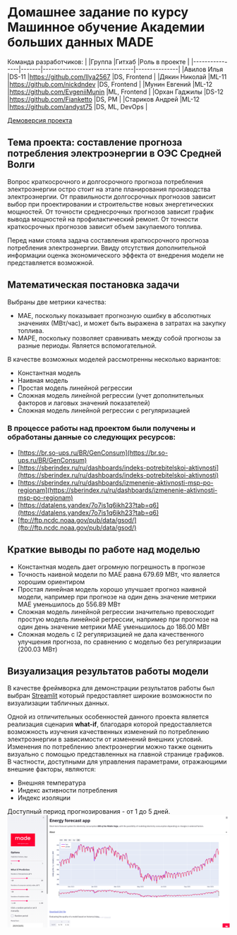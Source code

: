 # Домашнее задание по курсу Машинное обучение Академии больших данных MADE

Команда разработчиков:
|                |Группа |Гитхаб                          |Роль в проекте |
|----------------|-------|--------------------------------|---------------|
|Авилов Илья     |DS-11  |https://github.com/Ilya2567     |DS, Frontend   |
|Дякин Николай   |ML-11  |https://github.com/nickdndev    |DS, Frontend   |
|Мунин Евгений   |ML-12  |https://github.com/EvgeniiMunin |ML, Frontend   |
|Орхан Гаджилы   |DS-12  |https://github.com/Fianketto    |DS, PM         |
|Стариков Андрей |ML-12  |https://github.com/andyst75     |DS, ML, DevOps |

[Демоверсия проекта](https://share.streamlit.io/andyst75/energyforecast/main/energy_app.py)

## Тема проекта: составление прогноза потребления электроэнергии в ОЭС Средней Волги

Вопрос краткосрочного и долгосрочного прогноза потребления электроэнергии остро стоит на этапе планирования производства электроэнергии. От правильности долгосрочных прогнозов зависит выбор при проектировании и строительстве новых энергетических мощностей. От точности среднесрочных прогнозов зависит график вывода мощностей на профилактический ремонт. От точности краткосрочных прогнозов зависит объем закупаемого топлива.

Перед нами стояла задача составления краткосрочного прогноза потребления электроэнергии. 
Ввиду отсутствия дополнительной информации оценка экономического эффекта от внедрения модели не представляется возможной.

## Математическая постановка задачи
Выбраны две метрики качества:

- МАЕ, поскольку показывает прогнозную ошибку в абсолютных значениях (МВт/час), и может быть выражена в затратах на закупку топлива.
- MAPE, поскольку позволяет сравнивать между собой прогнозы за разные периоды. Является вспомогательной.

В качестве возможных моделей рассмотренны несколько вариантов:

-  Константная модель
-  Наивная модель
-  Простая модель линейной регрессии
-  Сложная модель линейной регрессии (учет дополнительных факторов и лаговых значений показателей)
-  Сложная модель линейной регрессии с регуляризацией

### В процессе работы над проектом были получены и обработаны данные со следующих ресурсов:
-  [https://br.so-ups.ru/BR/GenConsum](https://br.so-ups.ru/BR/GenConsum)
-  [https://sberindex.ru/ru/dashboards/indeks-potrebitelskoi-aktivnosti](https://sberindex.ru/ru/dashboards/indeks-potrebitelskoi-aktivnosti)
-  [https://sberindex.ru/ru/dashboards/izmenenie-aktivnosti-msp-po-regionam](https://sberindex.ru/ru/dashboards/izmenenie-aktivnosti-msp-po-regionam)
-  [https://datalens.yandex/7o7is1q6ikh23?tab=q6](https://datalens.yandex/7o7is1q6ikh23?tab=q6)
-  [ftp://ftp.ncdc.noaa.gov/pub/data/gsod/](ftp://ftp.ncdc.noaa.gov/pub/data/gsod/)

## Краткие выводы по работе над моделью

-  Константная модель дает огромную погрешность в прогнозе
-  Точность наивной модели по MAE равна 679.69 МВт, что является хорошим ориентиром
-  Простая линейная модель хорошо улучшает прогноз наивной модели, например при прогнозе на один день значение метрики MAE уменьшилось до 556.89 МВт
-  Сложная модель линейной регрессии значительно превосходит простую модель линейной регрессии, например при прогнозе на один день значение метрики MAE уменьшилось до 186.00 МВт
-  Сложная модель с l2 регуляризацией не дала качественного улучшения прогноза, по сравнению с моделью без регуляризации (200.03 МВт)

## Визуализация результатов работы модели
В качестве фреймворка для демонстрации результатов работы был выбран [Streamlit](https://www.streamlit.io/) который предоставляет широкие возможности по визуализации табличных данных.

Одной из отличительных особенностей данного проекта является реализация сценария **what-if**, благодаря которой предоставляется возможность изучения качественных изменений по потреблению электроэнергии в зависимости от изменений внешних условий. Изменения по потреблению электроэнергии можно также оценить визуально с помощью представленных на главной странице графиков. В частности, доступными для управления параметрами, отражающими внешние факторы, являются:
- Внешняя температура
- Индекс активности потребления
- Индекс изоляции

Доступный период прогнозирования - от 1 до 5 дней.
![dashboard](https://github.com/andyst75/EnergyForecast/blob/main/resources/demo_screen.png)
